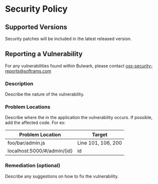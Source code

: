 # Security Policy

## Supported Versions

Security patches will be included in the latest released version.

## Reporting a Vulnerability

For any vulnerabilities found within Bulwark, please contact <a href="mailto:oss-security-reports@softrams.com">oss-security-reports@softrams.com</a>

### Description

Describe the nature of the vulnerability.

### Problem Locations

Describe where the in the application the vulnerability occurs. If possible, add the affected code. For ex:

| Problem Location            | Target             |
| --------------------------- | ------------------ |
| foo/bar/admin.js            | Line 101, 106, 200 |
| localhost:5000/#/admin/{id} | id                 |

### Remediation (optional)

Describe any suggestions on how to fix the vulnerability.

